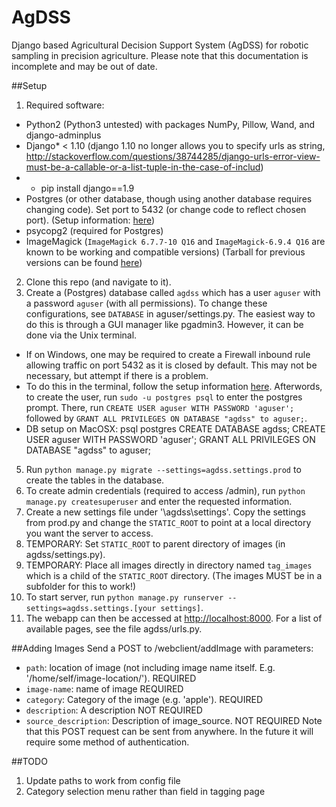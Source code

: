 # AgDSS
  Django based Agricultural Decision Support System (AgDSS) for robotic sampling in precision agriculture.
  Please note that this documentation is incomplete and may be out of date.


##Setup
1. Required software:
  * Python2 (Python3 untested) with packages NumPy, Pillow, Wand, and django-adminplus
  * Django* < 1.10 (django 1.10 no longer allows you to specify urls as string, http://stackoverflow.com/questions/38744285/django-urls-error-view-must-be-a-callable-or-a-list-tuple-in-the-case-of-includ)
  * * pip install django==1.9
  * Postgres (or other database, though using another database requires changing code). Set port to 5432 (or change code to reflect chosen port). (Setup information: [here](https://help.ubuntu.com/community/PostgreSQL))
  * psycopg2 (required for Postgres)
  * ImageMagick (`ImageMagick 6.7.7-10 Q16` and `ImageMagick-6.9.4 Q16` are known to be working and compatible versions)
  (Tarball for previous versions can be found [here](https://www.imagemagick.org/download/releases/))
2. Clone this repo (and navigate to it).
3. Create a (Postgres) database called `agdss` which has a user `aguser` with a password `aguser` (with all permissions). To change these configurations, see `DATABASE` in aguser/settings.py. The easiest way to do this is through a GUI manager like pgadmin3. However, it can be done via the Unix terminal.
  * If on Windows, one may be required to create a Firewall inbound rule allowing traffic on port 5432 as it is closed by default. This may not be necessary, but attempt if there is a problem.
  * To do this in the terminal, follow the setup information [here](https://help.ubuntu.com/community/PostgreSQL). Afterwords, to create the user, run `sudo -u postgres psql` to enter the postgres prompt. There, run `CREATE USER aguser WITH PASSWORD 'aguser';` followed by `GRANT ALL PRIVILEGES ON DATABASE "agdss" to aguser;`.
  * DB setup on MacOSX:
    psql postgres
    CREATE DATABASE agdss;
    CREATE USER aguser WITH PASSWORD 'aguser';
    GRANT ALL PRIVILEGES ON DATABASE "agdss" to aguser;



5. Run `python manage.py migrate --settings=agdss.settings.prod` to create the tables in the database.
6. To create admin credentials (required to access /admin), run `python manage.py createsuperuser` and enter the requested information.
7. Create a new settings file under '\agdss\settings'. Copy the settings from prod.py and change the `STATIC_ROOT` to point at
a local directory you want the server to access. 
8. TEMPORARY: Set `STATIC_ROOT` to parent directory of images (in agdss/settings.py).
9. TEMPORARY: Place all images directly in directory named `tag_images` which is a child of the `STATIC_ROOT` directory. (The images MUST be in a subfolder for this to work!)
10. To start server, run `python manage.py runserver --settings=agdss.settings.[your settings]`.
11. The webapp can then be accessed at [http://localhost:8000](http://localhost:8000). For a list of available pages, see the file agdss/urls.py.


##Adding Images
Send a POST to /webclient/addImage with parameters:
  * `path`: location of image (not including image name itself. E.g. '/home/self/image-location/'). REQUIRED
  * `image-name`: name of image REQUIRED
  * `category`: Category of the image (e.g. 'apple'). REQUIRED
  * `description`: A description NOT REQUIRED
  * `source_description`: Description of image_source. NOT REQUIRED
Note that this POST request can be sent from anywhere. In the future it will require some method of authentication.

##TODO
1. Update paths to work from config file
2. Category selection menu rather than field in tagging page

